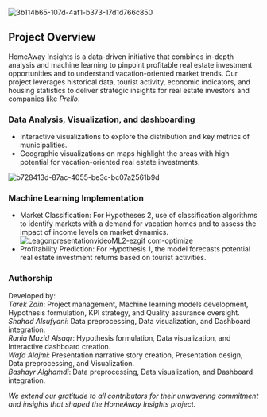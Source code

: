 ![3b114b65-107d-4af1-b373-17d1d766c850](https://github.com/zain-codes/HomeAway-Insights/assets/129910179/78b53811-a3af-4bac-b584-fcb2fa9bec2b)
## Project Overview
HomeAway Insights is a data-driven initiative that combines in-depth analysis and machine learning to pinpoint profitable real estate investment opportunities and to understand vacation-oriented market trends. Our project leverages historical data, tourist activity, economic indicators, and housing statistics to deliver strategic insights for real estate investors and companies like *Prello*.


### Data Analysis, Visualization, and dashboarding 
* Interactive visualizations to explore the distribution and key metrics of municipalities.
* Geographic visualizations on maps highlight the areas with high potential for vacation-oriented real estate investments.

![b728413d-87ac-4055-be3c-bc07a2561b9d](https://github.com/zain-codes/HomeAway-Insights/assets/129910179/91b47562-99a2-44ea-9cf3-4d9fa31a01f9)


### Machine Learning Implementation

* Market Classification: For Hypotheses 2, use of classification algorithms to identify markets with a demand for vacation homes and to assess the impact of income levels on market dynamics.
![LeagonpresentationvideoML2-ezgif com-optimize](https://github.com/zain-codes/HomeAway-Insights/assets/129910179/39c1d503-41c0-49aa-bca4-5d3824cf98cf)
* Profitability Prediction: For Hypothesis 1, the model forecasts potential real estate investment returns based on tourist activities.
  

### Authorship
Developed by:  
*Tarek Zain*: Project management, Machine learning models development, Hypothesis formulation, KPI strategy, and Quality assurance oversight.  
*Shahad Alsufyani*: Data preprocessing, Data visualization, and Dashboard integration.  
*Rania Mazid Alsaqr*: Hypothesis formulation, Data visualization, and Interactive dashboard creation.  
*Wafa Alajmi*: Presentation narrative story creation, Presentation design, Data preprocessing, and Visualization.  
*Bashayr Alghamdi*: Data preprocessing, Data visualization, and Dashboard integration.

*We extend our gratitude to all contributors for their unwavering commitment and insights that shaped the HomeAway Insights project.*

